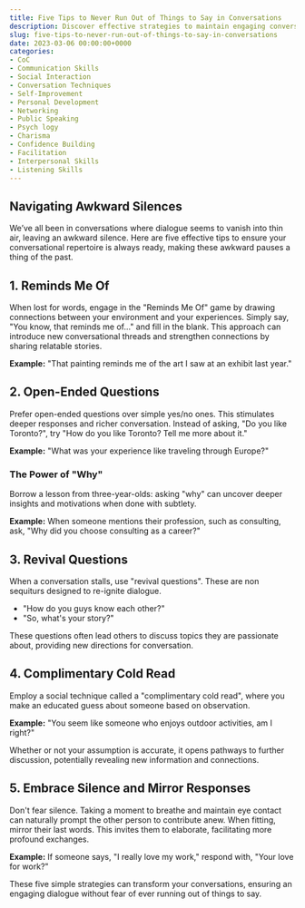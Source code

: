 ```yaml
---
title: Five Tips to Never Run Out of Things to Say in Conversations
description: Discover effective strategies to maintain engaging conversations and avoid awkward silences with these five essential tips.
slug: five-tips-to-never-run-out-of-things-to-say-in-conversations
date: 2023-03-06 00:00:00+0000
categories:
- CoC
- Communication Skills
- Social Interaction
- Conversation Techniques
- Self-Improvement
- Personal Development
- Networking
- Public Speaking
- Psych logy
- Charisma
- Confidence Building
- Facilitation
- Interpersonal Skills
- Listening Skills
---
```


## Navigating Awkward Silences

We’ve all been in conversations where dialogue seems to vanish into thin air, leaving an awkward silence. Here are five effective tips to ensure your conversational repertoire is always ready, making these awkward pauses a thing of the past.

## 1. **Reminds Me Of**

When lost for words, engage in the "Reminds Me Of" game by drawing connections between your environment and your experiences. Simply say, "You know, that reminds me of..." and fill in the blank. This approach can introduce new conversational threads and strengthen connections by sharing relatable stories.

**Example:** "That painting reminds me of the art I saw at an exhibit last year."

## 2. Open-Ended Questions

Prefer open-ended questions over simple yes/no ones. This stimulates deeper responses and richer conversation. Instead of asking, "Do you like Toronto?", try "How do you like Toronto? Tell me more about it."

**Example:** "What was your experience like traveling through Europe?"

### The Power of "Why"

Borrow a lesson from three-year-olds: asking "why" can uncover deeper insights and motivations when done with subtlety.

**Example:** When someone mentions their profession, such as consulting, ask, "Why did you choose consulting as a career?"

## 3. **Revival Questions**

When a conversation stalls, use "revival questions". These are non sequiturs designed to re-ignite dialogue.

- "How do you guys know each other?"
- "So, what's your story?"

These questions often lead others to discuss topics they are passionate about, providing new directions for conversation.

## 4. **Complimentary Cold Read**

Employ a social technique called a "complimentary cold read", where you make an educated guess about someone based on observation.

**Example:** "You seem like someone who enjoys outdoor activities, am I right?"

Whether or not your assumption is accurate, it opens pathways to further discussion, potentially revealing new information and connections.

## 5. Embrace Silence and Mirror Responses

Don't fear silence. Taking a moment to breathe and maintain eye contact can naturally prompt the other person to contribute anew. When fitting, mirror their last words. This invites them to elaborate, facilitating more profound exchanges.

**Example:** If someone says, "I really love my work," respond with, "Your love for work?"

These five simple strategies can transform your conversations, ensuring an engaging dialogue without fear of ever running out of things to say.
